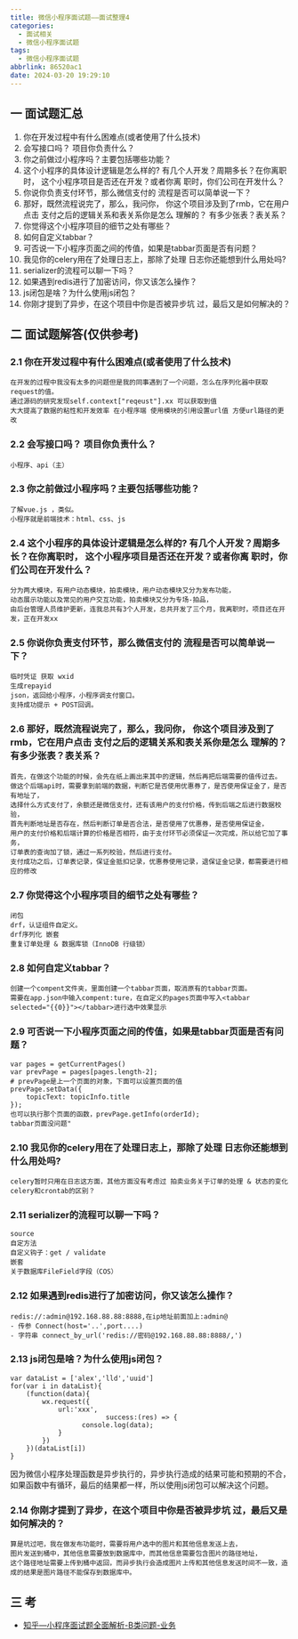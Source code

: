 ```yaml
---
title: 微信小程序面试题——面试整理4
categories:
  - 面试相关
  - 微信小程序面试题
tags:
  - 微信小程序面试题
abbrlink: 86520ac1
date: 2024-03-20 19:29:10
---
```

## 一 面试题汇总

1. 你在开发过程中有什么困难点(或者使用了什么技术)
2. 会写接口吗？ 项目你负责什么？
3. 你之前做过小程序吗？主要包括哪些功能？
4. 这个小程序的具体设计逻辑是怎么样的? 有几个人开发？周期多长？在你离职时， 这个小程序项目是否还在开发？或者你离 职时，你们公司在开发什么？
5. 你说你负责支付环节，那么微信支付的 流程是否可以简单说一下？
6. 那好，既然流程说完了，那么，我问你， 你这个项目涉及到了rmb，它在用户点击 支付之后的逻辑关系和表关系你是怎么 理解的？ 有多少张表？表关系？
7. 你觉得这个小程序项目的细节之处有哪些？
8. 如何自定义tabbar？
9. 可否说一下小程序页面之间的传值，如果是tabbar页面是否有问题？
10. 我见你的celery用在了处理日志上，那除了处理 日志你还能想到什么用处吗?
11. serializer的流程可以聊一下吗？
12. 如果遇到redis进行了加密访问，你又该怎么操作？
13. js闭包是啥？为什么使用js闭包？
14. 你刚才提到了异步，在这个项目中你是否被异步坑 过，最后又是如何解决的？

<!--more-->

## 二 面试题解答(仅供参考)

### 2.1 你在开发过程中有什么困难点(或者使用了什么技术)

```
在开发的过程中我没有太多的问题但是我的同事遇到了一个问题，怎么在序列化器中获取request的值。
通过源码的研究发现self.context["reqeust"].xx 可以获取到值 
大大提高了数据的粘性和开发效率 在小程序端 使用模块的引用设置url值 方便url路径的更改
```

### 2.2 会写接口吗？ 项目你负责什么？

```
小程序、api（主）
```

### 2.3 你之前做过小程序吗？主要包括哪些功能？

```
了解vue.js ，类似。
小程序就是前端技术：html、css、js
```

### 2.4 这个小程序的具体设计逻辑是怎么样的? 有几个人开发？周期多长？在你离职时， 这个小程序项目是否还在开发？或者你离 职时，你们公司在开发什么？

```
分为两大模块，有用户动态模块，拍卖模块，用户动态模块又分为发布功能，
动态展示功能以及常见的用户交互功能，拍卖模块又分为专场-拍品，
由后台管理人员维护更新，连我总共有3个人开发，总共开发了三个月，我离职时，项目还在开发，正在开发xx
```

### 2.5 你说你负责支付环节，那么微信支付的 流程是否可以简单说一下？

```
临时凭证 获取 wxid
生成repayid
json，返回给小程序，小程序调支付窗口。
支持成功提示 + POST回调。
```

### 2.6 那好，既然流程说完了，那么，我问你， 你这个项目涉及到了rmb，它在用户点击 支付之后的逻辑关系和表关系你是怎么 理解的？ 有多少张表？表关系？

```
首先，在做这个功能的时候，会先在纸上画出来其中的逻辑，然后再把后端需要的值传过去。
做这个后端api时，需要拿到前端的数据，判断它是否使用优惠券了，是否使用保证金了，是否有地址了，
选择什么方式支付了，余额还是微信支付，还有该用户的支付价格，传到后端之后进行数据校验，
首先判断地址是否存在，然后判断订单是否合法，是否使用了优惠券，是否使用保证金，
用户的支付价格和后端计算的价格是否相符，由于支付环节必须保证一次完成，所以给它加了事务，
订单表的查询加了锁，通过一系列校验，然后进行支付。
支付成功之后，订单表记录，保证金抵扣记录，优惠券使用记录，退保证金记录，都需要进行相应的修改
```

### 2.7 你觉得这个小程序项目的细节之处有哪些？

```
闭包
drf，认证组件自定义。
drf序列化 嵌套
重复订单处理 & 数据库锁（InnoDB 行级锁）
```

### 2.8 如何自定义tabbar？

```
创建一个compent文件夹，里面创建一个tabbar页面，取消原有的tabbar页面。
需要在app.json中输入compent:ture，在自定义的pages页面中写入<tabbar selected="{{0}}"></tabbar>进行选中效果显示
```

### 2.9 可否说一下小程序页面之间的传值，如果是tabbar页面是否有问题？

```
var pages = getCurrentPages() 
var prevPage = pages[pages.length-2]; 
# prevPage是上一个页面的对象，下面可以设置页面的值 
prevPage.setData({
 	topicText: topicInfo.title 
}); 
也可以执行那个页面的函数，prevPage.getInfo(orderId); 
tabbar页面没问题"
```

### 2.10 我见你的celery用在了处理日志上，那除了处理 日志你还能想到什么用处吗?

```
celery暂时只用在日志这方面，其他方面没有考虑过 拍卖业务关于订单的处理 & 状态的变化 celery和crontab的区别？
```

### 2.11 serializer的流程可以聊一下吗？

```
source
自定方法
自定义钩子：get / validate
嵌套
关于数据库FileField字段（COS）
```

### 2.12 如果遇到redis进行了加密访问，你又该怎么操作？

```
redis://:admin@192.168.88.88:8888,在ip地址前面加上:admin@ 
- 传参 Connect(host='..',port....) 
- 字符串 connect_by_url('redis://密码@192.168.88.88:8888/,')
```

### 2.13 js闭包是啥？为什么使用js闭包？

```
var dataList = ['alex','lld','uuid'] 
for(var i in dataList){
 	(function(data){
 		wx.request({
 			url:'xxx', 			
                        success:(res) => {
 		          console.log(data);
 			}
 		})
 	})(dataList[i]) 
} 
```

因为微信小程序处理函数是异步执行的，异步执行造成的结果可能和预期的不合，如果函数中有循环，最后的结果都一样，所以使用js闭包可以解决这个问题。

### 2.14 你刚才提到了异步，在这个项目中你是否被异步坑 过，最后又是如何解决的？

```
算是坑过吧，我在做发布功能时，需要将用户选中的图片和其他信息发送上去，
图片发送到桶中，其他信息需要放到数据库中，而其他信息需要包含图片的路径地址，
这个路径地址需要上传到桶中返回，而异步执行会造成图片上传和其他信息发送时间不一致，造成的结果是图片路径不能保存到数据库中。
```


## 三 考

* [知乎—小程序面试题全面解析-B类问题-业务](https://zhuanlan.zhihu.com/p/265882281)

